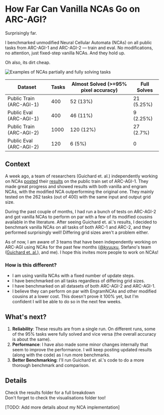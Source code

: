 # How Far Can Vanilla NCAs Go on ARC-AGI?
Surprisingly far.

I benchmarked unmodified Neural Cellular Automata (NCAs) on all public tasks from ARC-AGI-1 and ARC-AGI-2 — train and eval. No modifications, no attention, just fixed-step vanilla NCAs.  And they hold up.

Oh also, its dirt cheap.

![Examples of NCAs partially and fully solving tasks](./results/vanillaNCA-v1/visualisations/example.png)

| Dataset | Tasks | Almost Solved (>=95% pixel accuracy) | Full Solves | 
|---------|-------------|---------------|---------------|
| Public Train (ARC-AGI-1) | 400 | 52 (13%) | 21 (5.25%) |
| Public Eval (ARC-AGI-1) | 400 | 46 (11%) | 9 (2.25%) |
| Public Train (ARC-AGI-2) | 1000 | 120 (12%) | 27 (2.7%) |
| Public Eval (ARC-AGI-2) | 120 | 6 (5%) | 0 |


## Context
A week ago, a team of researchers (Guichard et. al.) independently working on NCAs [posted](https://etimush.github.io/ARC_NCA/) their [results](https://arxiv.org/abs/2505.08778) on the public train set of ARC-AGI-1. They made great progress and showed results with both vanilla and engram NCAs, with the modified NCA outperforming the original one. They mainly tested on the 262 tasks (out of 400) with the same input and output grid size.

During the past couple of months, I had run a bunch of tests on ARC-AGI-2 and got vanilla NCAs to perform on par with a few of its modified cousins available in the literature. After seeing Guichard et. al.'s results, I decided to benchmark vanilla NCAs on all tasks of both ARC-1 and ARC-2, and they performed surprisingly well! Differing grid sizes aren't a problem either.

As of now, I am aware of 3 teams that have been independently working on ARC-AGI using NCAs for the past few months ([@kyuuxu](https://x.com/xuukyu/status/1894302541216686445), Stefano's team ([Guichard et. al.](https://arxiv.org/abs/2505.08778)), and me). I hope this invites more people to work on NCAs!

### How is this different?
- I am using vanilla NCAs with a fixed number of update steps.  
- I have benchmarked on all tasks regardless of differing grid sizes.
- I have benchmarked on all datasets of both ARC-AGI-2 and ARC-AGI-1.
- I believe they can perform on par with EngramNCAs and other modified cousins at a lower cost.  This doesn't prove it 100% yet, but I'm confident I will be able to do so in the next few weeks.

## What's next?
1) **Reliability**: These results are from a single run. On different runs, some of the 95% tasks were fully solved and vice versa (the overall accuracy is about the same).  
2) **Performance**: I have also made some minor changes internally that seem to improve the performance. I will keep posting updated results (along with the code) as I run more benchmarks.  
3) **Better Benchmarking**: I'll run Guichard et. al.'s code to do a more thorough benchmark and comparison.

## Details
Check the results folder for a full breakdown  
Don't forget to check the visualisations folder too!

[TODO: Add more details about my NCA implementation]